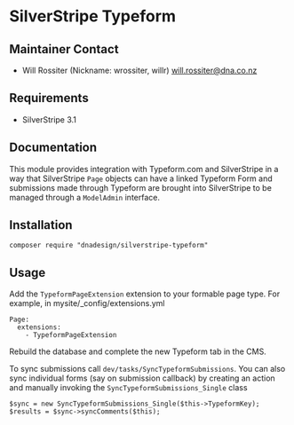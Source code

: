 # SilverStripe Typeform


## Maintainer Contact

* Will Rossiter (Nickname: wrossiter, willr) <will.rossiter@dna.co.nz>

## Requirements

* SilverStripe 3.1

## Documentation

This module provides integration with Typeform.com and SilverStripe in a way 
that SilverStripe `Page` objects can have a linked Typeform Form and submissions
made through Typeform are brought into SilverStripe to be managed through a
`ModelAdmin` interface.

## Installation

	composer require "dnadesign/silverstripe-typeform"

## Usage

Add the `TypeformPageExtension` extension to your formable page type. For 
example, in mysite/_config/extensions.yml

	Page:
	  extensions:
	    - TypeformPageExtension

Rebuild the database and complete the new Typeform tab in the CMS.

To sync submissions call `dev/tasks/SyncTypeformSubmissions`. You can also sync
individual forms (say on submission callback) by creating an action and manually
invoking the `SyncTypeformSubmissions_Single` class

	$sync = new SyncTypeformSubmissions_Single($this->TypeformKey);
	$results = $sync->syncComments($this);

	
	

